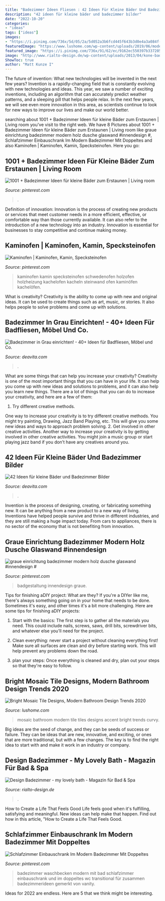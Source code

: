 ```yaml
---
title: "Badezimmer Ideen Fliesen : 42 Ideen Für Kleine Bäder Und Badezimmer Bilder"
description: "42 ideen für kleine bäder und badezimmer bilder"
date: "2022-10-20"
categories:
- "ideas"
tags: ["ideas"]
images:
- "https://i.pinimg.com/736x/5d/05/2a/5d052a3b6fcd445f643b3d0e4a3a084f--stoves.jpg"
featuredImage: "https://www.lushome.com/wp-content/uploads/2019/06/modern-bathroom-mosaic-tiles-5.jpg"
featured_image: "https://i.pinimg.com/736x/91/62/ec/9162ec550397b337205711ebe4371d24--wood-vanity-vanity-bathroom.jpg"
image: "http://www.rialto-design.de/wp-content/uploads/2013/04/kone-badmoebel-rifra.jpg"
ShowToc: true
author: "Matt Kunze I"
---
```



The future of invention: What new technologies will be invented in the next few years?
Invention is a rapidly-changing field that is constantly evolving with new technologies and ideas. This year, we saw a number of exciting inventions, including an algorithm that can accurately predict weather patterns, and a sleeping pill that helps people relax. In the next few years, we will see even more innovation in this area, as scientists continue to look for new ways to improve our lives and make our world better.

	

		
searching about 1001 + Badezimmer Ideen für kleine Bäder zum Erstaunen | Living room you've visit to the right web. We have 8 Pictures about 1001 + Badezimmer Ideen für kleine Bäder zum Erstaunen | Living room like graue einrichtung badezimmer modern holz dusche glaswand #innendesign #, Schlafzimmer Einbauschrank Im Modern Badezimmer Mit Doppeltes and also Kaminofen | Kaminofen, Kamin, Specksteinofen. Here you go:
		
    
## 1001 + Badezimmer Ideen Für Kleine Bäder Zum Erstaunen | Living Room

<img loading=lazy src="https://i.pinimg.com/736x/a3/a6/cd/a3a6cd0883a038fd172d621a22cf730d.jpg" onerror="this.onerror=null;this.src='https://tse3.mm.bing.net/th?id=OIP.wxqhKSEJFTkCTopv2VdcJgHaJ3&amp;pid=15.1';" alt="1001 + Badezimmer Ideen für kleine Bäder zum Erstaunen | Living room">

_Source: pinterest.com_

>. 

	

Definition of innovation:
Innovation is the process of creating new products or services that meet customer needs in a more efficient, effective, or comfortable way than those currently available. It can also refer to the introduction of a new technology into an industry. Innovation is essential for businesses to stay competitive and continue making money.

    
## Kaminofen | Kaminofen, Kamin, Specksteinofen

<img loading=lazy src="https://i.pinimg.com/736x/5d/05/2a/5d052a3b6fcd445f643b3d0e4a3a084f--stoves.jpg" onerror="this.onerror=null;this.src='https://tse3.mm.bing.net/th?id=OIP.rASFCkxvp4e0iEN9E48-bwHaJ3&amp;pid=15.1';" alt="Kaminofen | Kaminofen, Kamin, Specksteinofen">

_Source: pinterest.com_

>kaminofen kamin specksteinofen schwedenofen holzofen holzheizung kachelofen kacheln steinwand ofen kaminöfen kachelöfen. 

	

What is creativity?
Creativity is the ability to come up with new and original ideas. It can be used to create things such as art, music, or stories. It also helps people to solve problems and come up with solutions.

    
## Badezimmer In Grau Einrichten! - 40+ Ideen Für Badfliesen, Möbel Und Co.

<img loading=lazy src="https://deavita.com/wp-content/uploads/2019/05/Badezimmer-in-Grau-Holzboden-Japanischer-Stil-Zen-Look-Modern-Wohntrends.jpg" onerror="this.onerror=null;this.src='https://tse4.mm.bing.net/th?id=OIP.YBLkY9OCgQKdOu0t4dDuxAHaLL&amp;pid=15.1';" alt="Badezimmer in Grau einrichten! - 40+ Ideen für Badfliesen, Möbel und Co.">

_Source: deavita.com_

>. 

	

What are some things that can help you increase your creativity?
Creativity is one of the most important things that you can have in your life. It can help you come up with new ideas and solutions to problems, and it can also help you learn new things. There are a lot of things that you can do to increase your creativity, and here are a few of them: 
1. Try different creative methods.

One way to increase your creativity is to try different creative methods. You might try painting, Drawing, Jazz Band Playing, etc. This will give you some new ideas and ways to approach problem solving. 
2. Get involved in other creative activities.
Another way to increase your creativity is by getting involved in other creative activities. You might join a music group or start playing jazz band if you don’t have any creatives around you.

    
## 42 Ideen Für Kleine Bäder Und Badezimmer Bilder

<img loading=lazy src="http://deavita.com/wp-content/uploads/2014/09/ideen-kleine-bader-holzboden-spiegelschrank-quadrat-weisser-kleiner-wand-waschtisch.jpg" onerror="this.onerror=null;this.src='https://tse4.mm.bing.net/th?id=OIP.6oh7dzFvmvHOUtN0LWCxFgHaLd&amp;pid=15.1';" alt="42 Ideen für kleine Bäder und Badezimmer Bilder">

_Source: deavita.com_

>. 

	

Invention is the process of designing, creating, or fabricating something new. It can be anything from a new product to a new way of living. Inventions have helped people survive and thrive in different industries, and they are still making a huge impact today. From cars to appliances, there is no sector of the economy that is not benefiting from innovation.

    
## Graue Einrichtung Badezimmer Modern Holz Dusche Glaswand #innendesign #

<img loading=lazy src="https://i.pinimg.com/736x/4c/92/bb/4c92bb2bdec520e2e9301f28e0966cbf.jpg" onerror="this.onerror=null;this.src='https://tse2.mm.bing.net/th?id=OIP.Wnh3q0ncRioCzLOonCc3RQHaLd&amp;pid=15.1';" alt="graue einrichtung badezimmer modern holz dusche glaswand #innendesign #">

_Source: pinterest.com_

>badgestaltung innendesign graue. 

	

Tips for finishing aDIY project: What are they?
If you're a DIYer like me, there's always something going on in your home that needs to be done. Sometimes it's easy, and other times it's a bit more challenging. Here are some tips for finishing aDIY projects:
1. Start with the basics: The first step is to gather all the materials you need. This could include nails, screws, saws, drill bits, screwdriver bits, and whatever else you'll need for the project.

2. Clean everything: never start a project without cleaning everything first! Make sure all surfaces are clean and dry before starting work. This will help prevent any problems down the road.

3. plan your steps: Once everything is cleaned and dry, plan out your steps so that they're easy to follow.

    
## Bright Mosaic Tile Designs, Modern Bathroom Design Trends 2020

<img loading=lazy src="https://www.lushome.com/wp-content/uploads/2019/06/modern-bathroom-mosaic-tiles-5.jpg" onerror="this.onerror=null;this.src='https://tse3.mm.bing.net/th?id=OIP.HXRwohv46Ou8ORA2tsgLFwAAAA&amp;pid=15.1';" alt="Bright Mosaic Tile Designs, Modern Bathroom Design Trends 2020">

_Source: lushome.com_

>mosaic bathroom modern tile tiles designs accent bright trends curvy. 

	

Big ideas are the seed of change, and they can be seeds of success or failure. They can be ideas that are new, innovative, and exciting, or ones that are more traditional, but with a few changes. The key is to find the right idea to start with and make it work in an industry or company.

    
## Design Badezimmer - My Lovely Bath - Magazin Für Bad &amp; Spa

<img loading=lazy src="http://www.rialto-design.de/wp-content/uploads/2013/04/kone-badmoebel-rifra.jpg" onerror="this.onerror=null;this.src='https://tse2.mm.bing.net/th?id=OIP.vChEt25hdvcW5UNmXb5GoAHaEo&amp;pid=15.1';" alt="Design Badezimmer - my lovely bath - Magazin für Bad &amp; Spa">

_Source: rialto-design.de_

>. 

	

How to Create a Life That Feels Good
Life feels good when it's fulfilling, satisfying and meaningful. New ideas can help make that happen. Find out how in this article, "How to Create a Life That Feels Good.

    
## Schlafzimmer Einbauschrank Im Modern Badezimmer Mit Doppeltes

<img loading=lazy src="https://i.pinimg.com/736x/91/62/ec/9162ec550397b337205711ebe4371d24--wood-vanity-vanity-bathroom.jpg" onerror="this.onerror=null;this.src='https://tse2.mm.bing.net/th?id=OIP.bh9yjxDCkuohVm0lMPTjWgHaLN&amp;pid=15.1';" alt="Schlafzimmer Einbauschrank Im Modern Badezimmer Mit Doppeltes">

_Source: pinterest.com_

>badezimmer waschbecken modern mit bad schlafzimmer einbauschrank und im doppeltes wc transitional für zusammen badezimmerideen gemerkt von vanity. 

	

Ideas for 2022 are endless. Here are 5 that we think might be interesting. 

